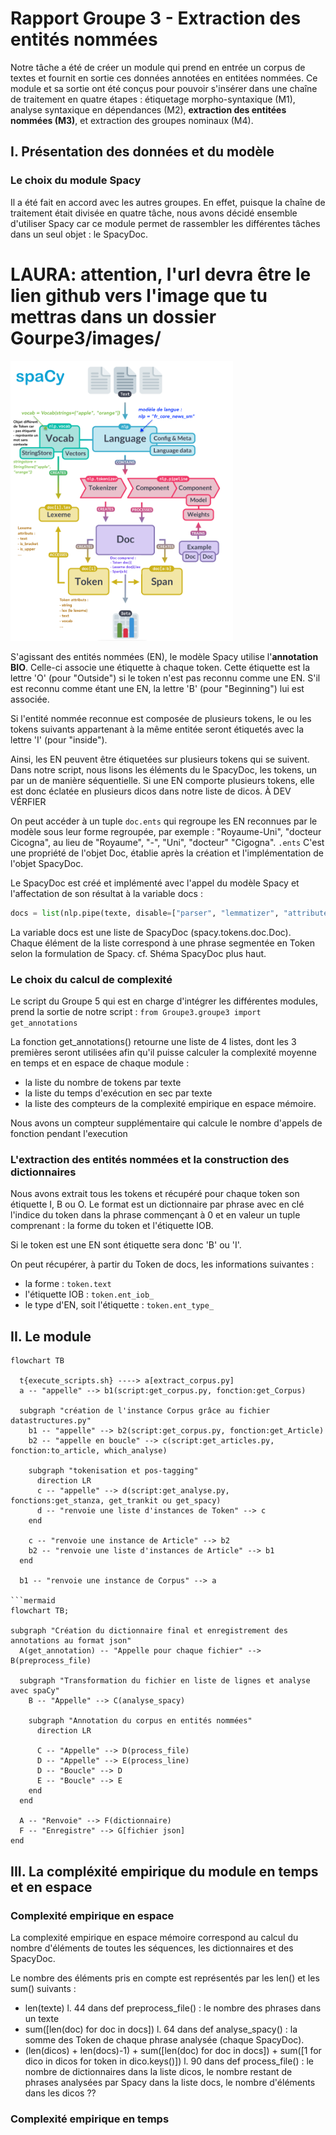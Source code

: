 # Rapport Groupe 3 - Extraction des entités nommées

Notre tâche a été de créer un module qui prend en entrée un corpus de textes et fournit en sortie ces données annotées en entitées nommées. Ce module et sa sortie ont été conçus pour pouvoir s'insérer dans une chaîne de traitement en quatre étapes : étiquetage morpho-syntaxique (M1), analyse syntaxique en dépendances (M2), **extraction des entitées nommées (M3)**, et extraction des groupes nominaux (M4).

## I. Présentation des données et du modèle

### Le choix du module Spacy

Il a été fait en accord avec les autres groupes. En effet, puisque la chaîne de traitement était divisée en quatre tâche, nous avons décidé ensemble d'utiliser Spacy car ce module permet de rassembler les différentes tâches dans un seul objet : le SpacyDoc.

# LAURA: attention, l'url devra être le lien github vers l'image que tu mettras dans un dossier Gourpe3/images/

<img title="" src="./Images/SpacyDoc.pdf" alt="" width="356" data-align="center">

S'agissant des entités nommées (EN), le modèle Spacy utilise l'**annotation BIO**. Celle-ci associe une étiquette à chaque token. Cette étiquette est la lettre 'O' (pour "Outside") si le token n'est pas reconnu comme une EN. S'il est reconnu comme étant une EN, la lettre 'B' (pour "Beginning") lui est associée.

Si l'entité nommée reconnue est composée de plusieurs tokens, le ou les tokens suivants appartenant à la même entitée seront étiquetés avec la lettre 'I' (pour "inside").

Ainsi, les EN peuvent être étiquetées sur plusieurs tokens qui se suivent. Dans notre script, nous lisons les éléments du le SpacyDoc, les tokens, un par un de manière séquentielle. Si une EN comporte plusieurs tokens, elle est donc éclatée en plusieurs dicos dans notre liste de dicos. À DEV VÉRFIER

On peut accéder à un tuple `doc.ents` qui regroupe les EN reconnues par le modèle sous leur forme regroupée, par exemple : "Royaume-Uni", "docteur Cicogna", au lieu de "Royaume", "-", "Uni", "docteur" "Cigogna". `.ents` C'est une propriété de l'objet Doc, établie après la création et l'implémentation de l'objet SpacyDoc.

Le SpacyDoc est créé et implémenté avec l'appel du modèle Spacy et l'affectation de son résultat à la variable docs : 

```python
docs = list(nlp.pipe(texte, disable=["parser", "lemmatizer", "attribute_ruler"]))
```

La variable docs est une liste de SpacyDoc (spacy.tokens.doc.Doc). Chaque élément de la liste correspond à une phrase segmentée en Token selon la formulation de Spacy. cf. Shéma SpacyDoc plus haut.

### Le choix du calcul de complexité

Le script du Groupe 5 qui est en charge d'intégrer les différentes modules, prend la sortie de notre script : `from Groupe3.groupe3 import get_annotations`

La fonction get_annotations() retourne une liste de 4 listes, dont les 3 premières seront utilisées afin qu'il puisse calculer la complexité moyenne en temps et en espace de chaque module : 

- la liste du nombre de tokens par texte
- la liste du temps d'exécution en sec par texte
- la liste des compteurs de la complexité empirique en espace mémoire. 

Nous avons un compteur supplémentaire qui calcule le nombre d'appels de fonction pendant l'execution 

### L'extraction des entités nommées et la construction des dictionnaires

Nous avons extrait tous les tokens et récupéré pour chaque token son étiquette I, B ou O.
Le format est un dictionnaire par phrase avec en clé l'indice du token dans la phrase commençant à 0 et en valeur un tuple comprenant : la forme du token et l'étiquette IOB.

Si le token est une EN sont étiquette sera donc 'B' ou 'I'.

On peut récupérer, à partir du Token de docs, les informations suivantes :

- la forme : `token.text`
- l'étiquette IOB : `token.ent_iob_`
- le type d'EN, soit l'étiquette : `token.ent_type_`

## II. Le module

```mermaid
flowchart TB

  t{execute_scripts.sh} ----> a[extract_corpus.py]
  a -- "appelle" --> b1(script:get_corpus.py, fonction:get_Corpus)

  subgraph "création de l'instance Corpus grâce au fichier datastructures.py"
    b1 -- "appelle" --> b2(script:get_corpus.py, fonction:get_Article)
    b2 -- "appelle en boucle" --> c(script:get_articles.py, fonction:to_article, which_analyse)

    subgraph "tokenisation et pos-tagging"
      direction LR
      c -- "appelle" --> d(script:get_analyse.py, fonctions:get_stanza, get_trankit ou get_spacy)
      d -- "renvoie une liste d'instances de Token" --> c
    end

    c -- "renvoie une instance de Article" --> b2
    b2 -- "renvoie une liste d'instances de Article" --> b1
  end

  b1 -- "renvoie une instance de Corpus" --> a

```mermaid
flowchart TB;

subgraph "Création du dictionnaire final et enregistrement des annotations au format json"
  A(get_annotation) -- "Appelle pour chaque fichier" --> B(preprocess_file)

  subgraph "Transformation du fichier en liste de lignes et analyse avec spaCy"
    B -- "Appelle" --> C(analyse_spacy)

    subgraph "Annotation du corpus en entités nommées"
      direction LR

      C -- "Appelle" --> D(process_file)
      D -- "Appelle" --> E(process_line)
      D -- "Boucle" --> D
      E -- "Boucle" --> E
    end
  end

  A -- "Renvoie" --> F(dictionnaire)
  F -- "Enregistre" --> G[fichier json]
end
```



## III. La compléxité empirique du module en temps et en espace

### Complexité empirique en espace

La complexité empirique en espace mémoire correspond au calcul du nombre d'éléments de toutes les séquences, les dictionnaires et des SpacyDoc.

Le nombre des éléments pris en compte est représentés par les len() et les sum() suivants :

- len(texte) l. 44 dans def preprocess_file() : le nombre des phrases dans un texte
- sum([len(doc) for doc in docs]) l. 64 dans def analyse_spacy() : la somme des Token de chaque phrase analysée (chaque SpacyDoc).
- (len(dicos) + len(docs)-1) + sum([len(doc) for doc in docs]) + sum([1 for dico in dicos for token in dico.keys()]) l. 90 dans def process_file() : le nombre de dictionnaires dans la liste dicos, le nombre restant de phrases analysées par Spacy dans la liste docs, le nombre d'éléments dans les dicos
  ??

### Complexité empirique en temps
